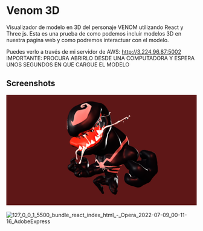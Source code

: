 
# Venom 3D

Visualizador de modelo en 3D del personaje VENOM utilizando React y Three js. Esta es una prueba de como podemos incluir modelos 3D en nuestra pagina web y como podremos interactuar con el modelo.

Puedes verlo a través de mi servidor de AWS: http://3.224.96.87:5002
IMPORTANTE: PROCURA ABRIRLO DESDE UNA COMPUTADORA Y ESPERA UNOS SEGUNDOS EN QUE CARGUE EL MODELO

## Screenshots

![App Screenshot](/screenshots/captura1.png)



![127_0_0_1_5500_bundle_react_index_html_-_Opera_2022-07-09_00-11-16_AdobeExpress](https://user-images.githubusercontent.com/77400177/178118914-916a990c-bd59-4b15-b8df-b5bab31e3f25.gif)

